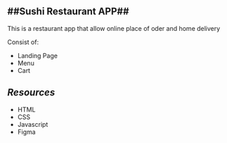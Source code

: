 ##Sushi Restaurant APP##
----
This is a restaurant app that allow online place of oder and home delivery 

Consist of:
* Landing Page 
* Menu
* Cart

*Resources*
----
* HTML
* CSS
* Javascript 
* Figma
